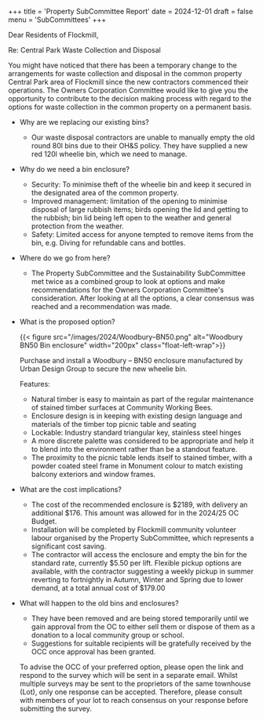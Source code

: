 +++
title = 'Property SubCommittee Report'
date = 2024-12-01
draft = false
menu = 'SubCommittees'
+++

Dear Residents of Flockmill,

Re: Central Park Waste Collection and Disposal

You might have noticed that there has been a temporary change to the arrangements for waste
collection and disposal in the common property Central Park area of Flockmill since the new
contractors commenced their operations. The Owners Corporation Committee would like to give
you the opportunity to contribute to the decision making process with regard to the options for
waste collection in the common property on a permanent basis.

- Why are we replacing our existing bins?

  - Our waste disposal contractors are unable to manually empty the old round 80l
    bins due to their OH&S policy. They have supplied a new red 120l wheelie bin,
    which we need to manage.

- Why do we need a bin enclosure?

  - Security: To minimise theft of the wheelie bin and keep it secured in the designated
    area of the common property.
  - Improved management: limitation of the opening to minimise disposal of large
    rubbish items; birds opening the lid and getting to the rubbish; bin lid being left
    open to the weather and general protection from the weather.
  - Safety: Limited access for anyone tempted to remove items from the bin, e.g.
    Diving for refundable cans and bottles.

- Where do we go from here?

  - The Property SubCommittee and the Sustainability SubCommittee met twice as a
    combined group to look at options and make recommendations for the Owners
    Corporation Committee's consideration. After looking at all the options, a clear
    consensus was reached and a recommendation was made.

- What is the proposed option?

  {{< figure src="/images/2024/Woodbury–BN50.png" alt="Woodbury BN50 Bin enclosure" width="200px" class="float-left-wrap">}}

  Purchase and install a Woodbury – BN50 enclosure manufactured by
  Urban Design Group to secure the new wheelie bin.

  Features:

  - Natural timber is easy to maintain as part of the regular maintenance
    of stained timber surfaces at Community Working Bees.
  - Enclosure design is in keeping with existing design language and
    materials of the timber top picnic table and seating
  - Lockable: Industry standard triangular key, stainless steel hinges
  - A more discrete palette was considered to be appropriate and help it to blend into
    the environment rather than be a standout feature.
  - The proximity to the picnic table lends itself to stained timber, with a powder
    coated steel frame in Monument colour to match existing balcony exteriors and
    window frames.

- What are the cost implications?

  - The cost of the recommended enclosure is $2189, with delivery an additional $176.
    This amount was allowed for in the 2024/25 OC Budget.
  - Installation will be completed by Flockmill community volunteer labour organised
    by the Property SubCommittee, which represents a significant cost saving.
  - The contractor will access the enclosure and empty the bin for the standard rate,
    currently $5.50 per lift. Flexible pickup options are available, with the contractor
    suggesting a weekly pickup in summer reverting to fortnightly in Autumn, Winter
    and Spring due to lower demand, at a total annual cost of $179.00

- What will happen to the old bins and enclosures?

  - They have been removed and are being stored temporarily until we gain approval
    from the OC to either sell them or dispose of them as a donation to a local
    community group or school.
  - Suggestions for suitable recipients will be gratefully received by the OCC once
    approval has been granted.

  To advise the OCC of your preferred option, please open the link and respond to the
  survey which will be sent in a separate email. Whilst multiple surveys may be sent to the
  proprietors of the same townhouse (Lot), only one response can be accepted. Therefore,
  please consult with members of your lot to reach consensus on your response before
  submitting the survey.

